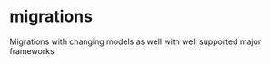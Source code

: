 migrations
==========

Migrations with changing models as well with well supported major frameworks
